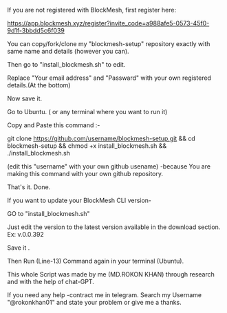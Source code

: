 If you are not registered with BlockMesh, first register here: 

https://app.blockmesh.xyz/register?invite_code=a988afe5-0573-45f0-9d1f-3bbdd5c6f039


You can copy/fork/clone my "blockmesh-setup" repository exactly with same name and details (however you can).

Then go to "install_blockmesh.sh" to edit.

Replace "Your email address" and "Passward" with your own registered details.(At the bottom)

Now save it.



Go to Ubuntu. ( or any terminal where you want to run it)

Copy and Paste this command :- 

git clone https://github.com/username/blockmesh-setup.git && cd blockmesh-setup && chmod +x install_blockmesh.sh && ./install_blockmesh.sh

(edit this "username" with your own github usename) -because You are making this command with your own github repository. 

That's it. Done.



If you want to update your BlockMesh CLI version-

GO to "install_blockmesh.sh" 

Just edit the version to the latest version available in the download section. Ex: v.0.0.392

Save it .

Then Run (Line-13) Command again in your terminal (Ubuntu).



This whole Script was made by me (MD.ROKON KHAN) through research and with the help of chat-GPT.

If you need any help -contract me in telegram. Search my Username "@rokonkhan01" and state your problem or give me a thanks.
